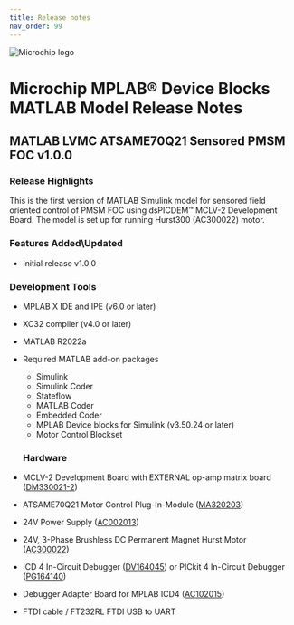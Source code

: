 ```yaml
---
title: Release notes
nav_order: 99
---
```


![Microchip logo](https://raw.githubusercontent.com/wiki/Microchip-MPLAB-Harmony/Microchip-MPLAB-Harmony.github.io/images/microchip_logo.png)



# Microchip MPLAB® Device Blocks MATLAB Model Release Notes

## MATLAB LVMC ATSAME70Q21 Sensored PMSM FOC v1.0.0



### Release Highlights
This is the first version of MATLAB Simulink model for sensored field oriented control of PMSM FOC using dsPICDEM™ MCLV-2 Development Board.
The model is set up for running Hurst300 (AC300022) motor.

  
### Features Added\Updated
-	Initial release v1.0.0
### Development Tools
*	MPLAB X IDE and IPE  (v6.0 or later)
*	XC32 compiler (v4.0 or later)
*	MATLAB R2022a
*	Required MATLAB add-on packages
    *	Simulink
    *	Simulink Coder
    *	Stateflow
    *	MATLAB Coder
    *	Embedded Coder 
    *	MPLAB Device blocks for Simulink (v3.50.24 or later)
    * Motor Control Blockset 


    ### Hardware
    
* MCLV-2 Development Board with EXTERNAL op-amp matrix board ([DM330021-2](https://www.microchipdirect.com/product/DM330021-2))
* ATSAME70Q21 Motor Control Plug-In-Module ([MA320203](https://www.microchipdirect.com/product/MA320203))
* 24V Power Supply ([AC002013](https://www.microchipdirect.com/dev-tools/AC002013)) 
* 24V, 3-Phase Brushless DC Permanent Magnet Hurst Motor ([AC300022](https://www.microchip.com/en-us/development-tool/AC300022))
* ICD 4 In-Circuit Debugger ([DV164045](https://www.microchipdirect.com/product/DV164045)) or PICkit 4 In-Circuit Debugger ([PG164140](https://www.microchipdirect.com/dev-tools/PG164140))
* Debugger Adapter Board for MPLAB ICD4 ([AC102015](https://www.microchipdirect.com/product/AC102015))
* FTDI cable / FT232RL FTDI USB to UART






